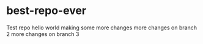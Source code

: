 # best-repo-ever
Test repo
hello world
making some more changes
more changes on branch 2
more changes on branch 3



